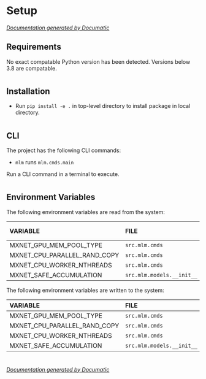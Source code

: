 # Setup

[_Documentation generated by Documatic_](https://www.documatic.com)

<!---Documatic-section-Requirements-start--->
## Requirements

No exact compatable Python version has been detected.
Versions below 3.8 are compatable.

# #
<!---Documatic-section-Requirements-end--->

<!---Documatic-section-Installation-start--->
## Installation

* Run `pip install -e .` in top-level directory to
install package in local directory.

# #
<!---Documatic-section-Installation-end--->

<!---Documatic-section-CLI-start--->
## CLI

The project has the following CLI commands:

* `mlm` runs `mlm.cmds.main`

Run a CLI command in a terminal to execute.

# #
<!---Documatic-section-CLI-end--->

<!---Documatic-section-Environment Variables-start--->
## Environment Variables

<!---Documatic-block-env_vars-start--->
The following environment variables are read from the system:

<!---Documatic-block-env_reads-start--->
|VARIABLE|FILE|DEFAULT VALUE|
|:---|:---|:---|
|MXNET_GPU_MEM_POOL_TYPE|`src.mlm.cmds`||
|MXNET_CPU_PARALLEL_RAND_COPY|`src.mlm.cmds`||
|MXNET_CPU_WORKER_NTHREADS|`src.mlm.cmds`||
|MXNET_SAFE_ACCUMULATION|`src.mlm.models.__init__`||
<!---Documatic-block-env_reads-end--->

The following environment variables are written to the system:

<!---Documatic-block-env_writes-start--->
|VARIABLE|FILE|VALUE|
|:---|:---|:---|
|MXNET_GPU_MEM_POOL_TYPE|`src.mlm.cmds`||
|MXNET_CPU_PARALLEL_RAND_COPY|`src.mlm.cmds`||
|MXNET_CPU_WORKER_NTHREADS|`src.mlm.cmds`||
|MXNET_SAFE_ACCUMULATION|`src.mlm.models.__init__`||
<!---Documatic-block-env_writes-end--->
<!---Documatic-block-env_vars-end--->

# #
<!---Documatic-section-Environment Variables-end--->

[_Documentation generated by Documatic_](https://www.documatic.com)